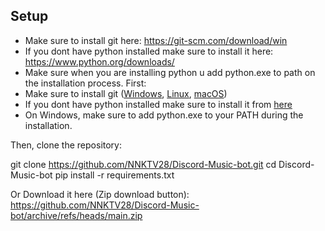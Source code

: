 ## Setup
- Make sure to install git here:
https://git-scm.com/download/win
- If you dont have python installed make sure to install it here: https://www.python.org/downloads/
- Make sure when you are installing python u add python.exe to path on the installation process.
First:
- Make sure to install git ([Windows](https://git-scm.com/download/win), [Linux](https://git-scm.com/download/linux), [macOS](https://git-scm.com/download/mac))
- If you dont have python installed make sure to install it from [here](https://www.python.org/downloads)
- On Windows, make sure to add python.exe to your PATH during the installation.

Then, clone the repository:

git clone https://github.com/NNKTV28/Discord-Music-bot.git
cd Discord-Music-bot
pip install -r requirements.txt

Or Download it here (Zip download button):
https://github.com/NNKTV28/Discord-Music-bot/archive/refs/heads/main.zip

